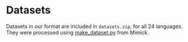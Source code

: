 # Datasets

Datasets in our format are included in `datasets.zip`, for all 24 languages.
They were processed using [make_dataset.py](https://github.com/yuvalpinter/Mimick/blob/master/make_dataset.py) from Mimick.
